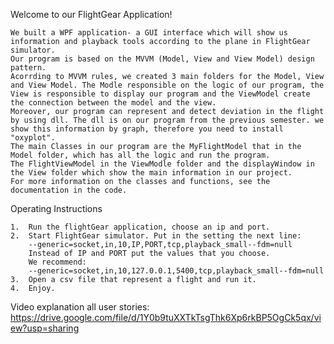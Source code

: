 Welcome to our FlightGear Application!


    We built a WPF application- a GUI interface which will show us information and playback tools according to the plane in FlightGear   
    simulator.
    Our program is based on the MVVM (Model, View and View Model) design pattern. 
    Acorrding to MVVM rules, we created 3 main folders for the Model, View and View Model. The Modle responsible on the logic of our program, the View is responsible to display our program and the ViewModel create the connection between the model and the view.
    Moreover, our program can represent and detect deviation in the flight by using dll. The dll is on our program from the previous semester. we show this information by graph, therefore you need to install "oxyplot". 
    The main Classes in our program are the MyFlightModel that in the Model folder, which has all the logic and run the program.
    The FlightViewModel in the ViewModle folder and the displayWindow in the View folder which show the main information in our project.
    For more information on the classes and functions, see the documentation in the code.
    
Operating Instructions

    1.	Run the flightGear application, choose an ip and port.
    2.	Start FlightGear simulator. Put in the setting the next line:
        --generic=socket,in,10,IP,PORT,tcp,playback_small--fdm=null
        Instead of IP and PORT put the values that you choose.
        We recommend:
        --generic=socket,in,10,127.0.0.1,5400,tcp,playback_small--fdm=null
    3.	Open a csv file that represent a flight and run it.
    4.	Enjoy.


Video explanation all user stories:
    https://drive.google.com/file/d/1Y0b9tuXXTkTsgThk6Xp6rkBP5OgCk5qx/view?usp=sharing
